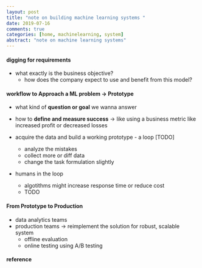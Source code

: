 ```yaml
---
layout: post
title: "note on building machine learning systems " 
date: 2019-07-16
comments: true
categories: [home, machinelearning, system]
abstract: "note on machine learning systems"
---
```


#### digging for requirements 

* what exactly is the business objective?  
    - how does the company expect to use and benefit from this model?  

#### workflow to Approach a ML problem -> Prototype 

* what kind of **question or goal** we wanna answer  

* how to **define and measure success** -> like using a business metric like increased profit or decreased losses  

* acquire the data and build a working prototype  - a loop [TODO] 
    - analyze the mistakes 
    - collect more or diff data 
    - change the task formulation slightly  

* humans in the loop 
    - algotithms might increase response time or reduce cost 
    - TODO 

#### From Prototype to Production 

* data analytics teams 
* production teams -> reimplement the solution for robust, scalable system 
    - offline evaluation 
    - online testing using A/B testing 

#### reference 

